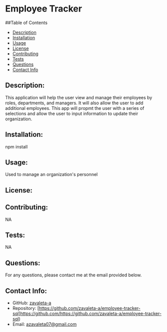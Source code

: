 # Employee Tracker

##Table of Contents

- [Description](#description)
- [Installation](#installation)
- [Usage](#usage)
- [License](#license)
- [Contributing](#contributing)
- [Tests](#tests)
- [Questions](#questions)
- [Contact Info](#contact-info)

## Description:

This application will help the user view and manage their employees by roles, departments, and managers. It will also allow the user to add additional employees. This app will propmt the user with a series of selections and allow the user to input information to update their organization.

## Installation:

npm install

## Usage:

Used to manage an organization's personnel

## License:

## Contributing:

NA

## Tests:

NA

## Questions:

For any questions, please contact me at the email provided below.

## Contact Info:

- GitHub: [zavaleta-a](https://github.com/zavaleta-a)
- Repository: [https://github.com/zavaleta-a/employee-tracker-sql]https://github.com/https://github.com/zavaleta-a/employee-tracker-sql)
- Email: azavaleta07@gmail.com
